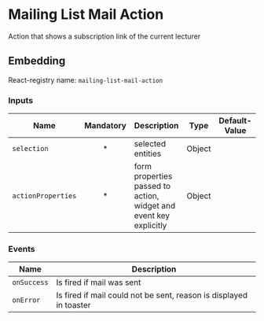 # Mailing List Mail Action

Action that shows a subscription link of the current lecturer

## Embedding

React-registry name: `mailing-list-mail-action`

### Inputs

| Name               | Mandatory | Description                                                       | Type   | Default-Value |
| ------------------ | :-------: | ----------------------------------------------------------------- | ------ | ------------- |
| `selection`        |     *     | selected entities                                                 | Object |
| `actionProperties` |     *     | form properties passed to action, widget and event key explicitly | Object |

### Events

| Name        | Description                                                        |
| ----------- | ------------------------------------------------------------------ |
| `onSuccess` | Is fired if mail was sent                                          |
| `onError`   | Is fired if mail could not be sent, reason is displayed in toaster |

